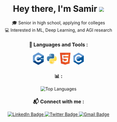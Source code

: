 <!-- Header Section -->
<div align="center">


<!-- Social Badges Section -->


<!-- Profile Views Counter -->
<div align="center">
  <img src="https://komarev.com/ghpvc/?username=samitesla&style=flat-square&color=D40000" alt=""/>
</div>

<!-- Greeting Text Section -->
<h1 align="center">
   Hey there, I'm Samir
  <img src="https://media.giphy.com/media/hvRJCLFzcasrR4ia7z/giphy.gif" width="30px"/>
</h1>

<!-- About Me Section -->
<div align="center">
  <p>
    🎓 Senior in high school, applying for colleges<br>
    💻 Interested in ML, Deep Learning, and AGI research
  </p>
</div>

<!-- Languages and Tools Section -->
<div align="center">
  <h3 align="center">🚀 Languages and Tools :</h3>
  <img src="https://github.com/devicons/devicon/blob/master/icons/cplusplus/cplusplus-original.svg" title="C++" alt="C++" width="40" height="40"/>
  <img src="https://github.com/devicons/devicon/blob/master/icons/python/python-original.svg" title="Python" alt="Python" width="40" height="40"/>
  <img src="https://github.com/devicons/devicon/blob/master/icons/html5/html5-original.svg" title="HTML" alt="HTML" width="40" height="40"/>
  <img src="https://github.com/devicons/devicon/blob/master/icons/c/c-original.svg" title="C" alt="C" width="40" height="40"/>
</div>

<!-- GitHub Stats Section -->
<div align="center">
  <h3 align="center">📊  :</h3>

  <img src="https://github-readme-stats.vercel.app/api/top-langs/?username=samitesla&layout=compact&theme=dark" alt="Top Languages"/>
</div>

<!-- Spotify Section -->


<!-- Contact Section -->
<div align="center">
  <h3 align="center">📬 Connect with me :</h3>
  <a href="https://www.linkedin.com/in/samir-ahmed-a72802188/" target="_blank">
    <img src="https://img.shields.io/badge/LinkedIn-D40000?style=for-the-badge&logo=linkedin&logoColor=black" alt="LinkedIn Badge"/>
  </a>
  <a href="https://twitter.com/SAMIRSAYS69" target="_blank">
    <img src="https://img.shields.io/badge/Twitter-D40000?style=for-the-badge&logo=twitter&logoColor=black" alt="Twitter Badge"/>
  </a>
    <a href="mailto:samirshahahmed@duck.com" target="_blank">
      <img src="https://img.shields.io/badge/Gmail-D40000?style=for-the-badge&logo=Gmail&logoColor=black" alt="Gmail Badge"/>
    </a>
 
</div>
